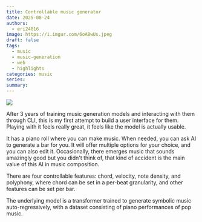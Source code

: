 ```yaml
---
title: Controllable music generator
date: 2025-08-24
authors:
  - eri24816
image: https://i.imgur.com/6oABwUs.jpeg
draft: false
tags:
  - music
  - music-generation
  - web
  - highlights
categories: music
series: 
summary:
---
```

![](https://i.imgur.com/6oABwUs.jpeg)

After 3 years of training music generation models and interacting with them through CLI, this is my first attempt to build a user interface for them. Playing with it feels really great, it feels like the model is actually usable.

It has a piano roll where you can make music. When needed, you can ask AI to generate a bar for you. It will offer multiple options for your choice, and you can also edit it. Occasionally, there emerges music that sounds amazingly good but you didn't think of, that kind of accident is the main value of this AI in music composition.



There are four controllable features: chord, velocity, note density, and polyphony, where chord can be set in a per-beat granularity, and other features can be set per bar.

The underlying model is a transformer trained to generate symbolic music auto-regressively, with a dataset consisting of piano performances of pop music.



